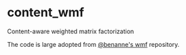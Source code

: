 # content_wmf
Content-aware weighted matrix factorization

The code is large adopted from [@benanne's wmf](https://github.com/benanne/wmf) repository. 
